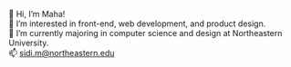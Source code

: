 👋 Hi, I’m Maha!
<br />👀 I’m interested in front-end, web development, and product design.
<br />🌱 I’m currently majoring in computer science and design at Northeastern University.
<br />📫 sidi.m@northeastern.edu

<!---
mahasidi/mahasidi is a ✨ special ✨ repository because its `README.md` (this file) appears on your GitHub profile.
You can click the Preview link to take a look at your changes.
--->
